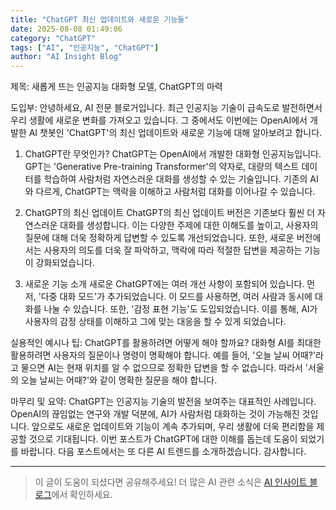 ```yaml
---
title: "ChatGPT 최신 업데이트와 새로운 기능들"
date: 2025-08-08 01:49:06
category: "ChatGPT"
tags: ["AI", "인공지능", "ChatGPT"]
author: "AI Insight Blog"
---
```


제목: 새롭게 뜨는 인공지능 대화형 모델, ChatGPT의 마력

도입부: 
안녕하세요, AI 전문 블로거입니다. 최근 인공지능 기술이 급속도로 발전하면서 우리 생활에 새로운 변화를 가져오고 있습니다. 그 중에서도 이번에는 OpenAI에서 개발한 AI 챗봇인 'ChatGPT'의 최신 업데이트와 새로운 기능에 대해 알아보려고 합니다.

1. ChatGPT란 무엇인가?
ChatGPT는 OpenAI에서 개발한 대화형 인공지능입니다. GPT는 'Generative Pre-training Transformer'의 약자로, 대량의 텍스트 데이터를 학습하여 사람처럼 자연스러운 대화를 생성할 수 있는 기술입니다. 기존의 AI와 다르게, ChatGPT는 맥락을 이해하고 사람처럼 대화를 이어나갈 수 있습니다.

2. ChatGPT의 최신 업데이트
ChatGPT의 최신 업데이트 버전은 기존보다 훨씬 더 자연스러운 대화를 생성합니다. 이는 다양한 주제에 대한 이해도를 높이고, 사용자의 질문에 대해 더욱 정확하게 답변할 수 있도록 개선되었습니다. 또한, 새로운 버전에서는 사용자의 의도를 더욱 잘 파악하고, 맥락에 따라 적절한 답변을 제공하는 기능이 강화되었습니다.

3. 새로운 기능 소개
새로운 ChatGPT에는 여러 개선 사항이 포함되어 있습니다. 먼저, '다중 대화 모드'가 추가되었습니다. 이 모드를 사용하면, 여러 사람과 동시에 대화를 나눌 수 있습니다. 또한, '감정 표현 기능'도 도입되었습니다. 이를 통해, AI가 사용자의 감정 상태를 이해하고 그에 맞는 대응을 할 수 있게 되었습니다.

실용적인 예시나 팁: 
ChatGPT를 활용하려면 어떻게 해야 할까요? 대화형 AI를 최대한 활용하려면 사용자의 질문이나 명령이 명확해야 합니다. 예를 들어, '오늘 날씨 어때?'라고 물으면 AI는 현재 위치를 알 수 없으므로 정확한 답변을 할 수 없습니다. 따라서 '서울의 오늘 날씨는 어때?'와 같이 명확한 질문을 해야 합니다.

마무리 및 요약:
ChatGPT는 인공지능 기술의 발전을 보여주는 대표적인 사례입니다. OpenAI의 끊임없는 연구와 개발 덕분에, AI가 사람처럼 대화하는 것이 가능해진 것입니다. 앞으로도 새로운 업데이트와 기능이 계속 추가되며, 우리 생활에 더욱 편리함을 제공할 것으로 기대됩니다. 이번 포스트가 ChatGPT에 대한 이해를 돕는데 도움이 되었기를 바랍니다. 다음 포스트에서는 또 다른 AI 트렌드를 소개하겠습니다. 감사합니다.

---

> 이 글이 도움이 되셨다면 공유해주세요! 
> 더 많은 AI 관련 소식은 [AI 인사이트 블로그](https://tonyhwang1004.github.io/ai-insight-blog)에서 확인하세요.
